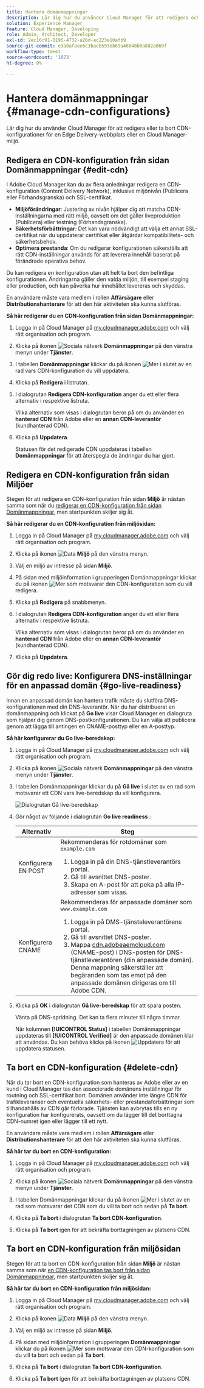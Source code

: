 ```yaml
---
title: Hantera domänmappningar
description: Lär dig hur du använder Cloud Manager för att redigera och uppdatera eller ta bort CDN-konfigurationer för en Edge Delivery-webbplats eller en Cloud Manager-miljö.
solution: Experience Manager
feature: Cloud Manager, Developing
role: Admin, Architect, Developer
exl-id: 2ec16c91-0195-4732-a26d-ac223e10afb9
source-git-commit: e3a8afaee6c3baeb593eb69a46648b0a8d2a069f
workflow-type: tm+mt
source-wordcount: '1073'
ht-degree: 0%

---
```


# Hantera domänmappningar {#manage-cdn-configurations}

Lär dig hur du använder Cloud Manager för att redigera eller ta bort CDN-konfigurationer för en Edge Delivery-webbplats eller en Cloud Manager-miljö.

## Redigera en CDN-konfiguration från sidan Domänmappningar {#edit-cdn}

I Adobe Cloud Manager kan du av flera anledningar redigera en CDN-konfiguration (Content Delivery Network), inklusive miljönivån (Publicera eller Förhandsgranska) och SSL-certifikat.

* **Miljöförändringar**: Justering av nivån hjälper dig att matcha CDN-inställningarna med rätt miljö, oavsett om det gäller liveproduktion (Publicera) eller testning (Förhandsgranska).
* **Säkerhetsförbättringar**: Det kan vara nödvändigt att välja ett annat SSL-certifikat när du uppdaterar certifikat eller åtgärdar kompatibilitets- och säkerhetsbehov.
* **Optimera prestanda**: Om du redigerar konfigurationen säkerställs att rätt CDN-inställningar används för att leverera innehåll baserat på förändrade operativa behov.

Du kan redigera en konfiguration utan att helt ta bort den befintliga konfigurationen. Ändringarna gäller den valda miljön, till exempel staging eller production, och kan påverka hur innehållet levereras och skyddas.

En användare måste vara medlem i rollen **Affärsägare** eller **Distributionshanterare** för att den här aktiviteten ska kunna slutföras.

**Så här redigerar du en CDN-konfiguration från sidan Domänmappningar:**

1. Logga in på Cloud Manager på [my.cloudmanager.adobe.com](https://my.cloudmanager.adobe.com/) och välj rätt organisation och program.
1. Klicka på ikonen ![Sociala nätverk](https://spectrum.adobe.com/static/icons/workflow_18/Smock_SocialNetwork_18_N.svg) **Domänmappningar** på den vänstra menyn under **Tjänster**.
1. I tabellen **Domänmappningar** klickar du på ikonen ![Mer](https://spectrum.adobe.com/static/icons/workflow_18/Smock_More_18_N.svg) i slutet av en rad vars CDN-konfiguration du vill uppdatera.

1. Klicka på **Redigera** i listrutan.

1. I dialogrutan **Redigera CDN-konfiguration** anger du ett eller flera alternativ i respektive listruta.

   Vilka alternativ som visas i dialogrutan beror på om du använder en **hanterad CDN** från Adobe eller en **annan CDN-leverantör** (kundhanterad CDN).

1. Klicka på **Uppdatera**.

   Statusen för det redigerade CDN uppdateras i tabellen **Domänmappningar** för att återspegla de ändringar du har gjort.


## Redigera en CDN-konfiguration från sidan Miljöer

Stegen för att redigera en CDN-konfiguration från sidan **Miljö** är nästan samma som när du [redigerar en CDN-konfiguration från sidan Domänmappningar](#edit-cdn), men startpunkten skiljer sig åt.

**Så här redigerar du en CDN-konfiguration från miljösidan:**

1. Logga in på Cloud Manager på [my.cloudmanager.adobe.com](https://my.cloudmanager.adobe.com/) och välj rätt organisation och program.

1. Klicka på ikonen ![Data](https://spectrum.adobe.com/static/icons/workflow_18/Smock_Data_18_N.svg) **Miljö** på den vänstra menyn.

1. Välj en miljö av intresse på sidan **Miljö**.

1. På sidan med miljöinformation i grupperingen Domänmappningar klickar du på ikonen ![Mer](https://spectrum.adobe.com/static/icons/workflow_18/Smock_More_18_N.svg) som motsvarar den CDN-konfiguration som du vill redigera.

1. Klicka på **Redigera** på snabbmenyn.

1. I dialogrutan **Redigera CDN-konfiguration** anger du ett eller flera alternativ i respektive listruta.

   Vilka alternativ som visas i dialogrutan beror på om du använder en **hanterad CDN** från Adobe eller en **annan CDN-leverantör** (kundhanterad CDN).

1. Klicka på **Uppdatera**.


## Gör dig redo live: Konfigurera DNS-inställningar för en anpassad domän {#go-live-readiness}

Innan en anpassad domän kan hantera trafik måste du slutföra DNS-konfigurationen med din DNS-leverantör. När du har distribuerat en domänmappning och klickat på **Go live** visar Cloud Manager en dialogruta som hjälper dig genom DNS-postkonfigurationen. Du kan välja att publicera genom att lägga till antingen en CNAME-posttyp eller en A-posttyp.

<!-- See also [APEX record](/help/implementing/cloud-manager/custom-domain-names/add-custom-domain-name.md#adobe-managed-cert-cname-record#adobe-managed-cert-apex-record) and [CNAME record](/help/implementing/cloud-manager/custom-domain-names/add-custom-domain-name.md#adobe-managed-cert-cname-record). -->

**Så här konfigurerar du Go live-beredskap:**

1. Logga in på Cloud Manager på [my.cloudmanager.adobe.com](https://my.cloudmanager.adobe.com/) och välj rätt organisation och program.
1. Klicka på ikonen ![Sociala nätverk](https://spectrum.adobe.com/static/icons/workflow_18/Smock_SocialNetwork_18_N.svg) **Domänmappningar** på den vänstra menyn under **Tjänster**.
1. I tabellen Domänmappningar klickar du på **Gå live** i slutet av en rad som motsvarar ett CDN vars live-beredskap du vill konfigurera.

   ![Dialogrutan Gå live-beredskap](/help/implementing/cloud-manager/assets/domain-mappings-go-live-readiness.png)

1. Gör något av följande i dialogrutan **Go live readiness** :

   | Alternativ | Steg |
   | --- | --- |
   | Konfigurera EN POST | Rekommenderas för rotdomäner som `example.com`<br><ol><li>Logga in på din DNS-tjänstleverantörs portal.<li>Gå till avsnittet DNS-poster.<li>Skapa en A-post för att peka på alla IP-adresser som visas.</li></ol> |
   | Konfigurera CNAME | Rekommenderas för anpassade domäner som `www.example.com`<br><ol><li>Logga in på DMS-tjänsteleverantörens portal.<li>Gå till avsnittet DNS-poster.<li>Mappa [cdn.adobeaemcloud.com](https://cdn.adobeaemcloud.com/) (CNAME-post) i DNS-posten för DNS-tjänstleverantören (din anpassade domän). Denna mappning säkerställer att begäranden som tas emot på den anpassade domänen dirigeras om till Adobe CDN.</li></ol> |

1. Klicka på **OK** i dialogrutan **Gå live-beredskap** för att spara posten.

   Vänta på DNS-spridning. Det kan ta flera minuter till några timmar.

   När kolumnen **[!UICONTROL Status]** i tabellen Domänmappningar uppdateras till **[!UICONTROL Verified]** är den anpassade domänen klar att användas. Du kan behöva klicka på ikonen ![Uppdatera](https://spectrum.adobe.com/static/icons/workflow_18/Smock_Refresh_18_N.svg) för att uppdatera statusen.

## Ta bort en CDN-konfiguration {#delete-cdn}

När du tar bort en CDN-konfiguration som hanteras av Adobe eller av en kund i Cloud Manager tas den associerade domänens inställningar för routning och SSL-certifikat bort. Domänen använder inte längre CDN för trafikleveranser och eventuella säkerhets- eller prestandaförbättringar som tillhandahålls av CDN går förlorade. Tjänsten kan avbrytas tills en ny konfiguration har konfigurerats, oavsett om du lägger till det borttagna CDN-numret igen eller lägger till ett nytt.

En användare måste vara medlem i rollen **Affärsägare** eller **Distributionshanterare** för att den här aktiviteten ska kunna slutföras.

**Så här tar du bort en CDN-konfiguration:**

1. Logga in på Cloud Manager på [my.cloudmanager.adobe.com](https://my.cloudmanager.adobe.com/) och välj rätt organisation och program.

1. Klicka på ikonen ![Sociala nätverk](https://spectrum.adobe.com/static/icons/workflow_18/Smock_SocialNetwork_18_N.svg) **Domänmappningar** på den vänstra menyn under **Tjänster**.

1. I tabellen Domänmappningar klickar du på ikonen ![Mer](https://spectrum.adobe.com/static/icons/workflow_18/Smock_More_18_N.svg) i slutet av en rad som motsvarar det CDN som du vill ta bort och sedan på **Ta bort**.

1. Klicka på **Ta bort** i dialogrutan **Ta bort CDN-konfiguration**.

1. Klicka på **Ta bort** igen för att bekräfta borttagningen av platsens CDN.


## Ta bort en CDN-konfiguration från miljösidan

Stegen för att ta bort en CDN-konfiguration från sidan **Miljö** är nästan samma som när [en CDN-konfiguration tas bort från sidan Domänmappningar](#edit-cdn), men startpunkten skiljer sig åt.

**Så här tar du bort en CDN-konfiguration från miljösidan:**

1. Logga in på Cloud Manager på [my.cloudmanager.adobe.com](https://my.cloudmanager.adobe.com/) och välj rätt organisation och program.

1. Klicka på ikonen ![Data](https://spectrum.adobe.com/static/icons/workflow_18/Smock_Data_18_N.svg) **Miljö** på den vänstra menyn.

1. Välj en miljö av intresse på sidan **Miljö**.

1. På sidan med miljöinformation i grupperingen **Domänmappningar** klickar du på ikonen ![Mer](https://spectrum.adobe.com/static/icons/workflow_18/Smock_More_18_N.svg) som motsvarar den CDN-konfiguration som du vill ta bort och sedan på **Ta bort**.

1. Klicka på **Ta bort** i dialogrutan **Ta bort CDN-konfiguration**.

1. Klicka på **Ta bort** igen för att bekräfta borttagningen av platsens CDN.
